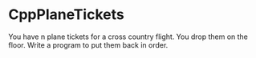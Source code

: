 # CppPlaneTickets
You have n plane tickets for a cross country flight.
You drop them on the floor.
Write a program to put them back in order.
